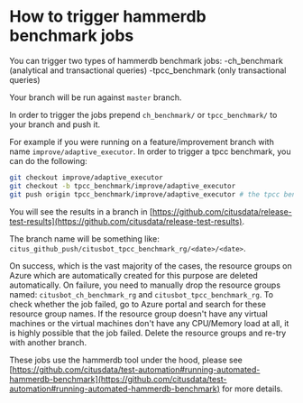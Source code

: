 
# How to trigger hammerdb benchmark jobs

You can trigger two types of hammerdb benchmark jobs:
-ch_benchmark (analytical and transactional queries)
-tpcc_benchmark (only transactional queries)

Your branch will be run against `master` branch.

In order to trigger the jobs prepend `ch_benchmark/` or `tpcc_benchmark/` to your branch and push it.

For example if you were running on a feature/improvement branch with name `improve/adaptive_executor`. In order to trigger a tpcc benchmark, you can do the following:

```bash
git checkout improve/adaptive_executor
git checkout -b tpcc_benchmark/improve/adaptive_executor
git push origin tpcc_benchmark/improve/adaptive_executor # the tpcc benchmark job will be triggered.
```

You will see the results in a branch in [https://github.com/citusdata/release-test-results](https://github.com/citusdata/release-test-results).

The branch name will be something like: `citus_github_push/citusbot_tpcc_benchmark_rg/<date>/<date>`.

On success, which is the vast majority of the cases, the resource groups on Azure which are automatically created for this purpose are deleted automatically. On failure, you need to manually drop the resource groups named: `citusbot_ch_benchmark_rg` and `citusbot_tpcc_benchmark_rg`. To check whether the job failed, go to Azure portal and search for these resource group names. If the resource group doesn't have any virtual machines or the virtual machines don't have any CPU/Memory load at all, it is highly possible that the job failed. Delete the resource groups and re-try with another branch.

These jobs use the hammerdb tool under the hood, please see [https://github.com/citusdata/test-automation#running-automated-hammerdb-benchmark](https://github.com/citusdata/test-automation#running-automated-hammerdb-benchmark) for more details.
